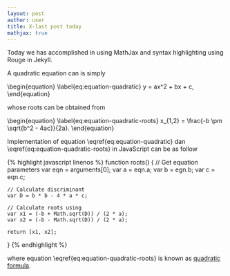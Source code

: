 ```yaml
---
layout: post
author: user
title: X-last post today
mathjax: true
---
```


Today we has accomplished in using MathJax and syntax highlighting using Rouge in Jekyll.

A quadratic equation can is simply

\begin{equation}
\label{eq:equation-quadratic}
y = ax^2 + bx + c,
\end{equation}

whose roots can be obtained from

\begin{equation}
\label{eq:equation-quadratic-roots}
x_{1,2} = \frac{-b \pm \sqrt{b^2 - 4ac}}{2a}.
\end{equation}

Implementation of equation \eqref{eq:equation-quadratic} dan \eqref{eq:equation-quadratic-roots} in JavaScript can be as follow

{% highlight javascript linenos %}
function roots() {
	// Get equation parameters
	var eqn = arguments[0];
	var a = eqn.a;
	var b = egn.b;
	var c = eqn.c;
	
	// Calculate discriminant
	var D = b * b - 4 * a * c;
	
	// Calculate roots using 
	var x1 = (-b + Math.sqrt(D)) / (2 * a);
	var x2 = (-b - Math.sqrt(D)) / (2 * a);
	
	return [x1, x2];
}
{% endhighlight %}

where equation \eqref{eq:equation-quadratic-roots} is known as [quadratic formula](https://en.wikipedia.org/wiki/Quadratic_formula).